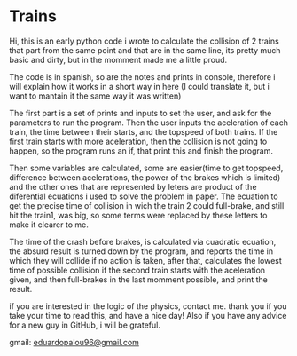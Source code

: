 # Trains

Hi, this is an early python code i wrote to calculate the collision of 2 trains that part from the same point and that are in the same line, its pretty much basic and dirty, but in the momment made me a little proud.

The code is in spanish, so are the notes and prints in console, therefore i will explain how it works in a short way in here
(I could translate it, but i want to mantain it the same way it was written)

The first part is a set of prints and inputs to set the user, and ask for the parameters to run the program.
Then the user inputs the aceleration of each train, the time between their starts, and the topspeed of both trains.
If the first train starts with more aceleration, then the collision is not going to happen, so the program runs an if, that print this and finish the program.

Then some variables are calculated, some are easier(time to get topspeed, difference between acelerations, the power of the brakes which is limited) and the other ones that are represented by leters are product of the diferential ecuations i used to solve the problem in paper. The ecuation to get the precise time of collision in wich the train 2 could full-brake, and still hit the train1, was big, so some terms were replaced by these letters to make it clearer to me.

The time of the crash before brakes, is calculated via cuadratic ecuation, the absurd result is turned down by the program, and reports the time in which they will collide if no action is taken, after that, calculates the lowest time of possible collision if the second train starts with the aceleration given, and then full-brakes in the last momment possible, and print the result.

if you are interested in the logic of the physics, contact me. thank you if you take your time to read this, and have a nice day!
Also if you have any advice for a new guy in GitHub, i will be grateful.

gmail: eduardopalou96@gmail.com
